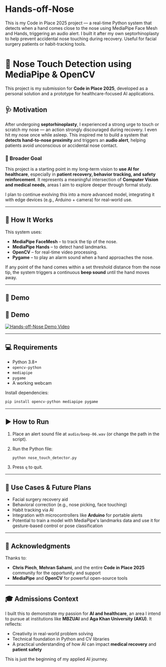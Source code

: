# Hands-off-Nose
This is my Code in Place 2025 project — a real-time Python system that detects when a hand comes close to the nose using MediaPipe Face Mesh and Hands, triggering an audio alert. I built it after my own septorhinoplasty to help prevent accidental nose touching during recovery. Useful for facial surgery patients or habit-tracking tools.

# 👃 Nose Touch Detection using MediaPipe & OpenCV

This project is my submission for **Code in Place 2025**, developed as a personal solution and a prototype for healthcare-focused AI applications.

## 🩺 Motivation

After undergoing **septorhinoplasty**, I experienced a strong urge to touch or scratch my nose — an action strongly discouraged during recovery. I even hit my nose once while asleep. This inspired me to build a system that **detects hand-to-nose proximity** and triggers an **audio alert**, helping patients avoid unconscious or accidental nose contact.

### 🎯 Broader Goal

This project is a starting point in my long-term vision to **use AI for healthcare**, especially in **patient recovery, behavior tracking, and safety reinforcement**. It represents a meaningful intersection of **Computer Vision and medical needs**, areas I aim to explore deeper through formal study.

I plan to continue evolving this into a more advanced model, integrating it with edge devices (e.g., Arduino + camera) for real-world use.

---

## 🧠 How It Works

This system uses:

- **MediaPipe FaceMesh** – to track the tip of the nose.
- **MediaPipe Hands** – to detect hand landmarks.
- **OpenCV** – for real-time video processing.
- **Pygame** – to play an alarm sound when a hand approaches the nose.

If any point of the hand comes within a set threshold distance from the nose tip, the system triggers a continuous **beep sound** until the hand moves away.

---

## 🎥 Demo

## 🎥 Demo

[![Hands-off-Nose Demo Video](http://www.youtube.com/watch?v=-RIvnhOtZEs&t=70)](http://www.youtube.com/watch?v=-RIvnhOtZEs)




---

## 💻 Requirements

- Python 3.8+
- `opencv-python`
- `mediapipe`
- `pygame`
- A working webcam

Install dependencies:

```bash
pip install opencv-python mediapipe pygame
```

---

## ▶️ How to Run

1. Place an alert sound file at `audio/beep-06.wav` (or change the path in the script).
2. Run the Python file:

   ```bash
   python nose_touch_detector.py
   ```

3. Press `q` to quit.

---

## 🧪 Use Cases & Future Plans

- Facial surgery recovery aid  
- Behavioral correction (e.g., nose picking, face touching)  
- Habit tracking via AI  
- Integration with microcontrollers like **Arduino** for portable alerts  
- Potential to train a model with MediaPipe's landmarks data and use it for gesture-based control or pose classification

---

## 🙏 Acknowledgments

Thanks to:

- **Chris Piech**, **Mehran Sahami**, and the entire **Code in Place 2025** community for the opportunity and support  
- **MediaPipe** and **OpenCV** for powerful open-source tools

---

## 🎓 Admissions Context

I built this to demonstrate my passion for **AI and healthcare**, an area I intend to pursue at institutions like **MBZUAI** and **Aga Khan University (AKU)**. It reflects:

- Creativity in real-world problem solving  
- Technical foundation in Python and CV libraries  
- A practical understanding of how AI can impact **medical recovery** and **patient safety**

This is just the beginning of my applied AI journey.
